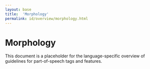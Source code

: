 ```yaml
---
layout: base
title:  'Morphology'
permalink: id/overview/morphology.html
---
```


# Morphology

This document is a placeholder for the language-specific overview of
guidelines for part-of-speech tags and features.
